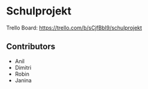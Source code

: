 # Schulprojekt

Trello Board:
https://trello.com/b/sCjfBbI9/schulprojekt

## Contributors
- Anil
- Dimitri
- Robin
- Janina